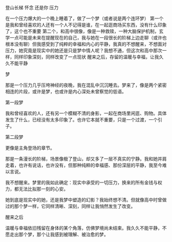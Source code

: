 登山长梯
怀念
还是你
压力

在一个压力爆大的一个晚上睡着了，做了一个梦（或者说是两个连环梦）
第一个是我和曾经喜欢的人还有一个人不记得是谁，在一起逛商场买东西，没有什么印象了，这个也不重要
第二个，和高中很像，像是一种救赎，一种大脑保护机制，玄学一点可能是未来在提醒现在的自己，我与她在一段很长的阶梯上边走聊（或许也根本没有聊）但我感受到了纯粹的幸福和内心的平静，我真的不想醒来，不想面对压力，她究竟是现实中的她还是只是梦中情人呢？我想不通，但这次和高中那次一样，同样印象深刻，同样改变了一点现状
醒来之后，存留的温暖与幸福，让我久久不能平静

梦

那是一个压力几乎压垮神经的夜晚，我在混乱中沉沉睡去。梦来了，像是两个紧密相连的片段，或许是梦，也或许是内心深处未曾察觉的低语。

第一段梦

我和曾经喜欢的人，还有另一个模糊不清的身影，一起在商场里闲逛、购物。具体发生了什么，已经没有太多印象了。也许它本就不重要，只是一个过渡，一个引子。

第二段梦

更像是主角登场的章节。

那是一条漫长的阶梯，场景像极了登山，却又多了一层不真实的宁静。我和她并肩走着，也许有说话，也许没有，但那种纯粹的幸福感、那份深层的平静，我至今难以言说。

我不想醒来。梦里的我如此确定：现实中承受的一切压力，换来的所有金钱与权力，都无法比拟那一刻的心安。

她到底是现实中的她，还是我梦中塑造的幻影？我始终想不清。但就像高中时曾做过的那个梦一样，它同样清晰、深刻，同样让我悄然发生了改变。

醒来之后

温暖与幸福依旧残留在身体的某个角落，仿佛梦境尚未结束。我久久不能平静，不愿走出那个梦，那个让我感到被理解、被治愈的梦。
